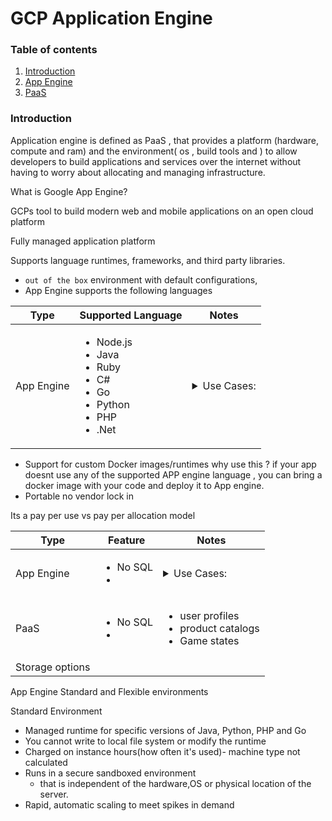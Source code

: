 # GCP Application Engine

### Table of contents


1. [Introduction](#introduction)
2. [App Engine](#App-engine)
3. [PaaS](#PaaS)



### Introduction

Application engine is defined as PaaS , that provides a platform (hardware, compute and ram) and the environment( os , build tools and ) to allow developers to build applications and services over the internet without having to worry about allocating and managing infrastructure.

What is Google App Engine?

GCPs tool to build modern web and mobile applications on an open cloud platform

Fully managed application platform

Supports language runtimes, frameworks, and third party libraries.

- `out of the box` environment with default configurations, 
- App Engine supports the following languages

**Type**   | **Supported Language**  | **Notes** 
---------|----------|---------
App Engine| <ul><li>Node.js</li><li>Java</li><li> Ruby</li><li>C# </li><li>Go </li><li>Python</li><li> PHP</li><li>.Net</li></ul> | <details> <summary> Use Cases:</summary> <ul><li>HBase opensource option </li><li>high throughput analytics </li><li>IoT </li><li>ad tech</li></ul> </details>
- Support for custom Docker images/runtimes
  why use this ? if your app doesnt use any of the supported APP engine language , you can bring a docker image with your code and deploy it to App engine.
- Portable no vendor lock in

Its a pay per use vs pay per allocation model


**Type**   | **Feature**  | **Notes** 
---------|----------|---------
App Engine| <ul><li>No SQL </li><li> </li></ul> | <details> <summary> Use Cases:</summary> <ul><li>HBase opensource option </li><li>high throughput analytics </li><li>IoT </li><li>ad tech</li></ul> </details>
PaaS|<ul><li>No SQL </li><li> </li></ul>| <ul><li>user profiles</li><li>product catalogs</li><li>Game states</li></ul>
Storage options|  | 


App Engine Standard and Flexible environments

Standard Environment

- Managed runtime for specific versions of Java, Python, PHP and Go
- You cannot write to local file system or modify the runtime
- Charged on instance hours(how often it's used)- machine type not calculated
- Runs in a secure sandboxed environment
  - that is independent of the hardware,OS or physical location of the server.
- Rapid, automatic scaling to meet spikes in demand


